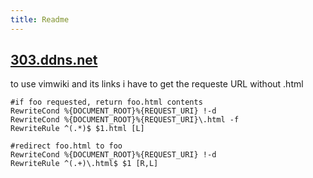 ```yaml
---
title: Readme
---
```

## [303.ddns.net](https://303.ddns.net)

to use vimwiki and its links i have to get the requeste URL without .html

    #if foo requested, return foo.html contents
    RewriteCond %{DOCUMENT_ROOT}%{REQUEST_URI} !-d
    RewriteCond %{DOCUMENT_ROOT}%{REQUEST_URI}\.html -f
    RewriteRule ^(.*)$ $1.html [L]

    #redirect foo.html to foo
    RewriteCond %{DOCUMENT_ROOT}%{REQUEST_URI} !-d
    RewriteRule ^(.+)\.html$ $1 [R,L]

